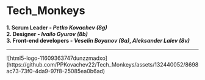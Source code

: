 # Tech_Monkeys
**1. Scrum Leader - _Petko Kovachev (8g)_**
<br />
**2. Designer - _Ivailo Gyurov (8b)_**
<br />
**3. Front-end developers - _Veselin Boyanov (8a)_, _Aleksander Lalev (8v)_**
<br />
<hr>
![html5-logo-11609363747dunzzmadxo](https://github.com/PPKovachev22/Tech_Monkeys/assets/132440052/8698ac73-73f0-4da9-97f8-25085ea0b6ad)
